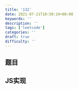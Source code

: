 ```yaml
---
title: '132'
date: 2021-07-21T10:50:24+08:00
keywords: ''
description: ''
tags: ['leetcode']
categories: ''
draft: true
difficulty: ''
---
```


## 题目


## JS实现

```javascript

```
